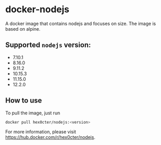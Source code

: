 # docker-nodejs
A docker image that contains nodejs and focuses on size. The image is based on alpine.

## Supported `nodejs` version:
  - 7.10.1
  - 8.16.0
  - 9.11.2
  - 10.15.3
  - 11.15.0
  - 12.2.0

## How to use
To pull the image, just run
```bash
docker pull hex0cter/nodejs:<version>
```

For more information, please visit https://hub.docker.com/r/hex0cter/nodejs.
